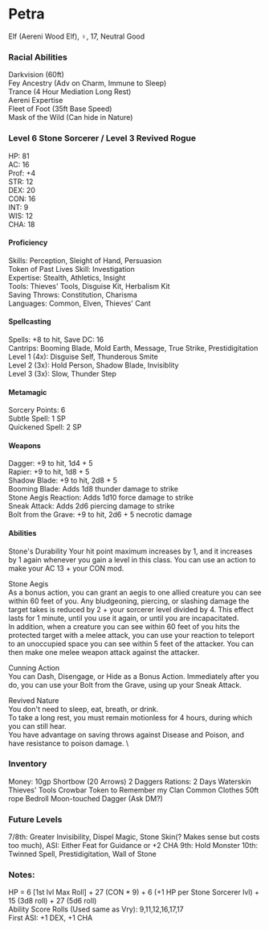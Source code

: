 # Petra 
Elf (Aereni Wood Elf), ♀, 17, Neutral Good

### Racial Abilities
Darkvision (60ft) \
Fey Ancestry (Adv on Charm, Immune to Sleep) \
Trance (4 Hour Mediation Long Rest) \
Aereni Expertise \
Fleet of Foot (35ft Base Speed) \
Mask of the Wild (Can hide in Nature) 

### Level 6 Stone Sorcerer / Level 3 Revived Rogue
HP: 81 \
AC: 16 \
Prof: +4 \
STR: 12 \
DEX: 20 \
CON: 16 \
INT: 9 \
WIS: 12 \
CHA: 18

#### Proficiency
Skills: Perception, Sleight of Hand, Persuasion \
Token of Past Lives Skill: Investigation \
Expertise: Stealth, Athletics, Insight \
Tools: Thieves' Tools, Disguise Kit, Herbalism Kit \
Saving Throws: Constitution, Charisma \
Languages: Common, Elven, Thieves' Cant

#### Spellcasting
Spells: +8 to hit, Save DC: 16 \
Cantrips: Booming Blade, Mold Earth, Message, True Strike, Prestidigitation \
Level 1 (4x): Disguise Self, Thunderous Smite \
Level 2 (3x): Hold Person, Shadow Blade, Invisiblity \
Level 3 (3x): Slow, Thunder Step

#### Metamagic
Sorcery Points: 6 \
Subtle Spell: 1 SP \
Quickened Spell: 2 SP 

#### Weapons 
Dagger: +9 to hit, 1d4 + 5 \
Rapier: +9 to hit, 1d8 + 5 \
Shadow Blade: +9 to hit, 2d8 + 5 \
Booming Blade: Adds 1d8 thunder damage to strike \
Stone Aegis Reaction: Adds 1d10 force damage to strike \
Sneak Attack: Adds 2d6 piercing damage to strike \
Bolt from the Grave: +9 to hit, 2d6 + 5 necrotic damage 

#### Abilities
Stone's Durability
Your hit point maximum increases by 1, and it increases by 1 again whenever you gain a level in this class. You can use an action to make your AC 13 + your CON mod. 

Stone Aegis \
As a bonus action, you can grant an aegis to one allied creature you can see within 60 feet of you. Any bludgeoning, piercing, or slashing damage the target takes is reduced by 2 + your sorcerer level divided by 4. This effect lasts for 1 minute, until you use it again, or until you are incapacitated. \
In addition, when a creature you can see within 60 feet of you hits the protected target with a melee attack, you can use your reaction to teleport to an unoccupied space you can see within 5 feet of the attacker. You can then make one melee weapon attack against the attacker.

Cunning Action \
You can Dash, Disengage, or Hide as a Bonus Action. Immediately after you do, you can use your Bolt from the Grave, using up your Sneak Attack.

Revived Nature \
You don't need to sleep, eat, breath, or drink. \
To take a long rest, you must remain motionless for 4 hours, during which you can still hear. \
You have advantage on saving throws against Disease and Poison, and have resistance to poison damage. \

### Inventory
Money: 10gp
Shortbow (20 Arrows)
2 Daggers
Rations: 2 Days
Waterskin
Thieves' Tools
Crowbar
Token to Remember my Clan
Common Clothes
50ft rope
Bedroll
Moon-touched Dagger (Ask DM?)

### Future Levels
7/8th: Greater Invisibility, Dispel Magic, Stone Skin(? Makes sense but costs too much), ASI: Either Feat for Guidance or +2 CHA
9th: Hold Monster
10th: Twinned Spell, Prestidigitation, Wall of Stone

### Notes:
HP = 6 [1st lvl Max Roll] + 27 (CON * 9) + 6 (+1 HP per Stone Sorcerer lvl) + 15 (3d8 roll) + 27 (5d6 roll) \
Ability Score Rolls (Used same as Vry): 9,11,12,16,17,17 \
First ASI: +1 DEX, +1 CHA
